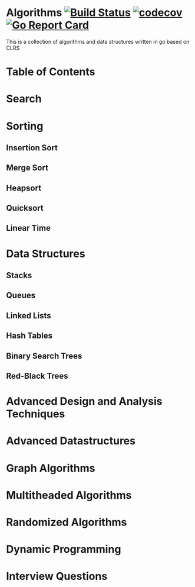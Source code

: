 # Algorithms [![Build Status](https://travis-ci.org/rasaford/algorithms.svg?branch=master)](https://travis-ci.org/rasaford/algorithms) [![codecov](https://codecov.io/gh/rasaford/algorithms/branch/master/graph/badge.svg)](https://codecov.io/gh/rasaford/algorithms) [![Go Report Card](https://goreportcard.com/badge/github.com/rasaford/algorithms)](https://goreportcard.com/report/github.com/rasaford/algorithms)
This is a collection of algorithms and data structures written in go based on CLRS
# Table of Contents
# Search
# Sorting
## Insertion Sort
## Merge Sort
## Heapsort 
## Quicksort
## Linear Time
# Data Structures
## Stacks 
## Queues
## Linked Lists
## Hash Tables
## Binary Search Trees
## Red-Black Trees
# Advanced Design and Analysis Techniques
# Advanced Datastructures
# Graph Algorithms
# Multitheaded Algorithms
# Randomized Algorithms

# Dynamic Programming
# Interview Questions
